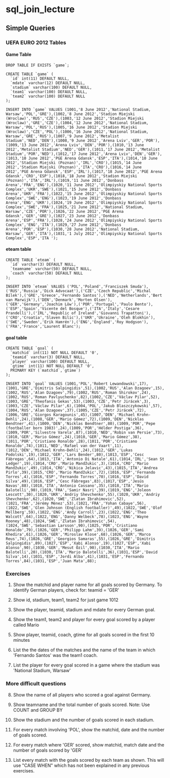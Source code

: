# sql_join_lecture

## Simple Queries

### UEFA EURO 2012 Tables

#### Game Table
```
DROP TABLE IF EXISTS `game`;

CREATE TABLE `game` (
  `id` int(11) DEFAULT NULL,
  `mdate` varchar(12) DEFAULT NULL,
  `stadium` varchar(100) DEFAULT NULL,
  `team1` varchar(100) DEFAULT NULL,
  `team2` varchar(100) DEFAULT NULL
);

INSERT INTO `game` VALUES (1001,'8 June 2012','National Stadium, Warsaw','POL','GRE'),(1002,'8 June 2012','Stadion Miejski (Wroclaw)','RUS','CZE'),(1003,'12 June 2012','Stadion Miejski (Wroclaw)','GRE','CZE'),(1004,'12 June 2012','National Stadium, Warsaw','POL','RUS'),(1005,'16 June 2012','Stadion Miejski (Wroclaw)','CZE','POL'),(1006,'16 June 2012','National Stadium, Warsaw','GRE','RUS'),(1007,'9 June 2012','Metalist Stadium','NED','DEN'),(1008,'9 June 2012','Arena Lviv','GER','POR'),(1009,'13 June 2012','Arena Lviv','DEN','POR'),(1010,'13 June 2012','Metalist Stadium','NED','GER'),(1011,'17 June 2012','Metalist Stadium','POR','NED'),(1012,'17 June 2012','Arena Lviv','DEN','GER'),(1013,'10 June 2012','PGE Arena Gdansk','ESP','ITA'),(1014,'10 June 2012','Stadion Miejski (Poznan)','IRL','CRO'),(1015,'14 June 2012','Stadion Miejski (Poznan)','ITA','CRO'),(1016,'14 June 2012','PGE Arena Gdansk','ESP','IRL'),(1017,'18 June 2012','PGE Arena Gdansk','CRO','ESP'),(1018,'18 June 2012','Stadion Miejski (Poznan)','ITA','IRL'),(1019,'11 June 2012','Donbass Arena','FRA','ENG'),(1020,'11 June 2012','Olimpiyskiy National Sports Complex','UKR','SWE'),(1021,'15 June 2012','Donbass Arena','UKR','FRA'),(1022,'15 June 2012','Olimpiyskiy National Sports Complex','SWE','ENG'),(1023,'19 June 2012','Donbass Arena','ENG','UKR'),(1024,'19 June 2012','Olimpiyskiy National Sports Complex','SWE','FRA'),(1025,'21 June 2012','National Stadium, Warsaw','CZE','POR'),(1026,'22 June 2012','PGE Arena Gdansk','GER','GRE'),(1027,'23 June 2012','Donbass Arena','ESP','FRA'),(1028,'24 June 2012','Olimpiyskiy National Sports Complex','ENG','ITA'),(1029,'27 June 2012','Donbass Arena','POR','ESP'),(1030,'28 June 2012','National Stadium, Warsaw','GER','ITA'),(1031,'1 July 2012','Olimpiyskiy National Sports Complex','ESP','ITA ');
```

#### eteam table
```
CREATE TABLE `eteam` (
  `id` varchar(3) DEFAULT NULL,
  `teamname` varchar(50) DEFAULT NULL,
  `coach` varchar(50) DEFAULT NULL
);

INSERT INTO `eteam` VALUES ('POL','Poland','Franciszek Smuda'),('RUS','Russia','Dick Advocaat'),('CZE','Czech Republic','Michal Bílek'),('GRE','Greece','Fernando Santos'),('NED','Netherlands','Bert van Marwijk'),('DEN','Denmark','Morten Olsen'),('GER','Germany','Joachim Löw'),('POR','Portugal','Paulo Bento'),('ESP','Spain','Vicente del Bosque'),('ITA','Italy','Cesare Prandelli'),('IRL','Republic of Ireland','Giovanni Trapattoni'),('CRO','Croatia','Slaven Bilic'),('UKR','Ukraine','Oleh Blokhin'),('SWE','Sweden','Erik Hamrén'),('ENG','England','Roy Hodgson'),('FRA','France','Laurent Blanc');
```

#### goal table
```
CREATE TABLE `goal` (
  `matchid` int(11) NOT NULL DEFAULT '0',
  `teamid` varchar(3) DEFAULT NULL,
  `player` varchar(100) DEFAULT NULL,
  `gtime` int(11) NOT NULL DEFAULT '0',
  PRIMARY KEY (`matchid`,`gtime`)
);

INSERT INTO `goal` VALUES (1001,'POL','Robert Lewandowski',17),(1001,'GRE','Dimitris Salpingidis',51),(1002,'RUS','Alan Dzagoev',15),(1002,'RUS','Alan Dzagoev',79),(1002,'RUS','Roman Shirokov',24),(1002,'RUS','Roman Pavlyuchenko',82),(1002,'CZE','Václav Pilar',52),(1003,'GRE','Theofanis Gekas',53),(1003,'CZE','Petr Jirácek',3),(1003,'CZE','Václav Pilar',6),(1004,'POL','Jakub Blaszczykowski',57),(1004,'RUS','Alan Dzagoev',37),(1005,'CZE','Petr Jirácek',72),(1006,'GRE','Giorgos Karagounis',45),(1007,'DEN','Michael Krohn-Dehli',24),(1008,'GER','Mario Gómez',72),(1009,'DEN','Nicklas Bendtner',41),(1009,'DEN','Nicklas Bendtner',80),(1009,'POR','Pepe (footballer born 1983)',24),(1009,'POR','Hélder Postiga',36),(1009,'POR','Silvestre Varela',87),(1010,'NED','Robin van Persie',73),(1010,'GER','Mario Gómez',24),(1010,'GER','Mario Gómez',38),(1011,'POR','Cristiano Ronaldo',28),(1011,'POR','Cristiano Ronaldo',74),(1011,'NED','Rafael van der Vaart',11),(1012,'DEN','Michael Krohn-Dehli',24),(1012,'GER','Lukas Podolski',19),(1012,'GER','Lars Bender',80),(1013,'ESP','Cesc Fàbregas',64),(1013,'ITA','Antonio Di Natale',61),(1014,'IRL','Sean St Ledger',19),(1014,'CRO','Mario Mandžukic',3),(1014,'CRO','Mario Mandžukic',49),(1014,'CRO','Nikica Jelavic',43),(1015,'ITA','Andrea Pirlo',39),(1015,'CRO','Mario Mandžukic',72),(1016,'ESP','Fernando Torres',4),(1016,'ESP','Fernando Torres',70),(1016,'ESP','David Silva',49),(1016,'ESP','Cesc Fàbregas',83),(1017,'ESP','Jesús Navas',88),(1018,'ITA','Antonio Cassano',35),(1018,'ITA','Mario Balotelli',90),(1019,'FRA','Samir Nasri',39),(1019,'ENG','Joleon Lescott',30),(1020,'UKR','Andriy Shevchenko',55),(1020,'UKR','Andriy Shevchenko',62),(1020,'SWE','Zlatan Ibrahimovic',52),(1021,'FRA','Jérémy Ménez',53),(1021,'FRA','Yohan Cabaye',56),(1022,'SWE','Glen Johnson (English footballer)',49),(1022,'SWE','Olof Mellberg',59),(1022,'ENG','Andy Carroll',23),(1022,'ENG','Theo Walcott',64),(1022,'ENG','Danny Welbeck',78),(1023,'ENG','Wayne Rooney',48),(1024,'SWE','Zlatan Ibrahimovic',54),(1024,'SWE','Sebastian Larsson',90),(1025,'POR','Cristiano Ronaldo',79),(1026,'GER','Philipp Lahm',39),(1026,'GER','Sami Khedira',61),(1026,'GER','Miroslav Klose',68),(1026,'GER','Marco Reus',74),(1026,'GRE','Georgios Samaras',55),(1026,'GRE','Dimitris Salpingidis',89),(1027,'ESP','Xabi Alonso',19),(1027,'ESP','Xabi Alonso',90),(1030,'GER','Mesut Özil',90),(1030,'ITA','Mario Balotelli',20),(1030,'ITA','Mario Balotelli',36),(1031,'ESP','David Silva',14),(1031,'ESP','Jordi Alba',41),(1031,'ESP','Fernando Torres',84),(1031,'ESP','Juan Mata',88);
```

### Exercises
1) Show the matchid and player name for all goals scored by Germany. To identify German players, check for: teamid = 'GER'

2) Show id, stadium, team1, team2 for just game 1012

3) Show the player, teamid, stadium and mdate for every German goal.

4) Show the team1, team2 and player for every goal scored by a player called Mario

5) Show player, teamid, coach, gtime for all goals scored in the first 10 minutes

6) List the the dates of the matches and the name of the team in which 'Fernando Santos' was the team1 coach.

7) List the player for every goal scored in a game where the stadium was 'National Stadium, Warsaw'


### More difficult questions
8) Show the name of all players who scored a goal against Germany.


9) Show teamname and the total number of goals scored. Note: Use COUNT and GROUP BY


10) Show the stadium and the number of goals scored in each stadium.

11) For every match involving 'POL', show the matchid, date and the number of goals scored.

12) For every match where 'GER' scored, show matchid, match date and the number of goals scored by 'GER'

13) List every match with the goals scored by each team as shown. This will use "CASE WHEN" which has not been explained in any previous exercises.
